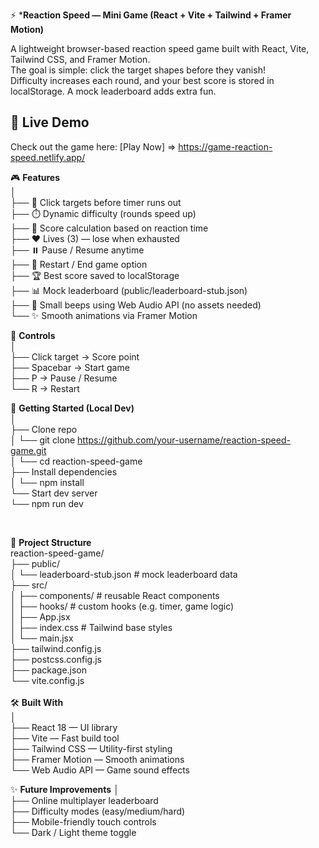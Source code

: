 ⚡ ***Reaction Speed — Mini Game (React + Vite + Tailwind + Framer Motion)** <br>

A lightweight browser-based reaction speed game built with React, Vite, Tailwind CSS, and Framer Motion. <br>
The goal is simple: click the target shapes before they vanish!  <br>
Difficulty increases each round, and your best score is stored in localStorage. A mock leaderboard adds extra fun. <br>

## 🚀 Live Demo            <br>
Check out the game here: [Play Now] => https://game-reaction-speed.netlify.app/                                <br>

🎮 **Features** <br>
│  <br>
├── 🎯 Click targets before timer runs out <br>
├── ⏱️ Dynamic difficulty (rounds speed up) <br>
├── 🧮 Score calculation based on reaction time  <br>
├── ❤️ Lives (3) — lose when exhausted  <br>
├── ⏸️ Pause / Resume anytime  <br>
├── 🔄 Restart / End game option  <br>
├── 🏆 Best score saved to localStorage     <br>
├── 📊 Mock leaderboard (public/leaderboard-stub.json)         <br>
├── 🎵 Small beeps using Web Audio API (no assets needed)      <br>
└── ✨ Smooth animations via Framer Motion    <br>

🎹 **Controls**  <br>
│   <br>
├── Click target → Score point <br> 
├── Spacebar → Start game <br>
├── P → Pause / Resume <br>
└── R → Restart <br>

🚀 **Getting Started (Local Dev)**<br>
│   <br>
├── Clone repo  <br>
│   └── git clone https://github.com/your-username/reaction-speed-game.git  <br>
│   └── cd reaction-speed-game   <br>
├── Install dependencies   <br>
│   └── npm install   <br>
└── Start dev server   <br>
    └── npm run dev     <br>

<br>

📂 **Project Structure**  <br>
reaction-speed-game/  <br>
├── public/  <br>
│   └── leaderboard-stub.json   # mock leaderboard data   <br>
├── src/      <br>
│   ├── components/             # reusable React components    <br>
│   ├── hooks/                  # custom hooks (e.g. timer, game logic)    <br>
│   ├── App.jsx      <br>
│   ├── index.css               # Tailwind base styles  <br>
│   └── main.jsx    <br>
├── tailwind.config.js   <br>
├── postcss.config.js    <br>
├── package.json         <br>
└── vite.config.js        <br>
   <br>
🛠️ **Built With**     <br>
│   <br>
├── React 18 — UI library     <br>
├── Vite — Fast build tool    <br>
├── Tailwind CSS — Utility-first styling    <br>
├── Framer Motion — Smooth animations       <br>
└── Web Audio API — Game sound effects      <br>


✨ **Future Improvements** 
│                                          <br>
├── Online multiplayer leaderboard         <br>
├── Difficulty modes (easy/medium/hard)    <br>
├── Mobile-friendly touch controls         <br>
└── Dark / Light theme toggle              <br>
 
 
 
